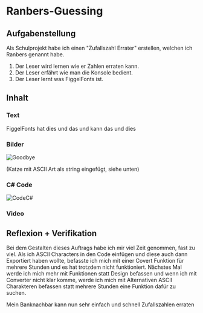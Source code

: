 # Ranbers-Guessing

## Aufgabenstellung
Als Schulprojekt habe ich einen "Zufallszahl Errater" erstellen, welchen ich Ranbers genannt habe.
1. Der Leser wird lernen wie er Zahlen erraten kann.
2. Der Leser erfährt wie man die Konsole bedient. 
3. Der Leser lernt was FiggelFonts ist.


## Inhalt
### Text
FiggelFonts hat dies und das und kann das und dies

### Bilder
![Goodbye](https://i.imgur.com/bt4dbRk.jpg)

(Katze mit ASCII Art als string eingefügt, siehe unten)
### C# Code
![CodeC#](https://i.imgur.com/xqw6nB0.jpg)

### Video


## Reflexion + Verifikation
Bei dem Gestalten dieses Auftrags habe ich mir viel Zeit genommen, fast zu viel. Als ich ASCII Characters in den Code einfügen und diese auch dann Exportiert haben wollte, befasste ich mich mit einer Covert Funktion für mehrere Stunden und es hat trotzdem nicht funktioniert.
Nächstes Mal werde ich mich mehr mit Funktionen statt Design befassen und wenn ich mit Converter nicht klar komme, werde ich mich mit Alternativen ASCII Charakteren befassen statt mehrere Stunden eine Funktion dafür zu suchen.


Mein Banknachbar kann nun sehr einfach und schnell Zufallszahlen erraten
